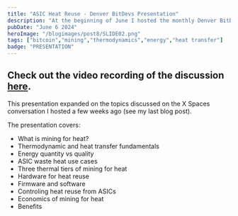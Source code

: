 ```yaml
---
title: "ASIC Heat Reuse - Denver BitDevs Presentation"
description: "At the beginning of June I hosted the monthly Denver BitDevs meetup. My presentation covered using bitcoin miners for waste heat reuse applications. Fundamentals, hardware, economics and more!"
pubDate: "June 6 2024"
heroImage: "/blogimages/post8/SLIDE02.png"
tags: ["bitcoin","mining","thermodynamics","energy","heat transfer"]
badge: "PRESENTATION"
---
```


Check out the video recording of the discussion <a href="https://www.youtube.com/watch?v=bTXjEke-AbU" target="_blank">here</a>.
---

This presentation expanded on the topics discussed on the X Spaces conversation I hosted a few weeks ago (see my last blog post).

The presentation covers:

- What is mining for heat?
- Thermodynamic and heat transfer fundamentals
- Energy quantity vs quality
- ASIC waste heat use cases
- Three thermal tiers of mining for heat
- Hardware for heat reuse
- Firmware and software
- Controling heat reuse from ASICs
- Economics of mining for heat
- Benefits
